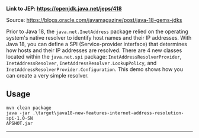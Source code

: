 **Link to JEP: https://openjdk.java.net/jeps/418**

Source: https://blogs.oracle.com/javamagazine/post/java-18-gems-jdks

Prior to Java 18, the `java.net.InetAddress` package relied on the operating system's native resolver to identify host names and their IP addresses. With Java 18, you can define a SPI (Service-provider interface) that determines how hosts and their IP addresses are resolved. There are 4 new classes located within the `java.net.spi` package: `InetAddressResolverProvider`, `InetAddressResolver`, `InetAddressResolver.LookupPolicy`, and `InetAddressResolverProvider.Configuration`. This demo shows how you can create a very simple resolver.

Usage
---
```
mvn clean package
java -jar .\target\java18-new-features-internet-address-resolution-spi-1.0-SN
APSHOT.jar
```
---
